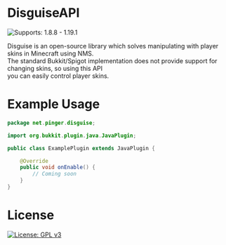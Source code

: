 # DisguiseAPI

![Supports: 1.8.8 - 1.19.1](https://img.shields.io/badge/Supports-1.8.8%20--%201.19.1-%3Cbrightgreen%3E)

Disguise is an open-source library which solves manipulating with player skins in Minecraft using NMS.
<br>
The standard Bukkit/Spigot implementation does not provide support for changing skins, so using this API
<br>
you can easily control player skins.

# Example Usage
```java
package net.pinger.disguise;

import org.bukkit.plugin.java.JavaPlugin;

public class ExamplePlugin extends JavaPlugin {

	@Override
	public void onEnable() {
		// Coming soon
	}
}
 ```

# License 
[![License: GPL v3](https://img.shields.io/badge/License-GPLv3-blue.svg)](https://www.gnu.org/licenses/gpl-3.0)
